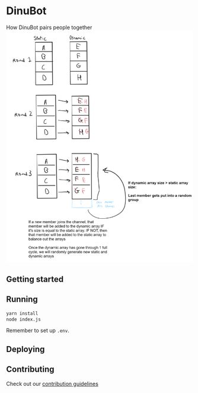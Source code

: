 # DinuBot

How DinuBot pairs people together
![DinuBot Pairing Diagram](./images/dinubotAlgo.png)

<!--- Brief description of the project and what it's used for] -->

## Getting started

<!--- Make sure to include any additional steps like setting env variables] -->

## Running

```
yarn install
node index.js
```

Remember to set up `.env`.

## Deploying

<!--- Guide on how one would deploy this app -->

## Contributing

Check out our [contribution guidelines](<!--- Link to CONTRIBUTING.md -->)
